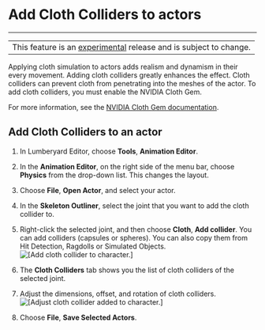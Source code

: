 # Add Cloth Colliders to actors<a name="char_animation_add_cloth_colliders"></a>


****  

|  | 
| --- |
| This feature is an [experimental](https://docs.aws.amazon.com/lumberyard/latest/userguide/ly-glos-chap.html#experimental) release and is subject to change\.  | 

Applying cloth simulation to actors adds realism and dynamism in their every movement\. Adding cloth colliders greatly enhances the effect\. Cloth colliders can prevent cloth from penetrating into the meshes of the actor\. To add cloth colliders, you must enable the NVIDIA Cloth Gem\. 

For more information, see the [NVIDIA Cloth Gem documentation](gems-system-gem-nv-physx-cloth.md)\. 

## Add Cloth Colliders to an actor<a name="component-cloth-collider-character"></a>

1. In Lumberyard Editor, choose **Tools**, **Animation Editor**\. 

1. In the **Animation Editor**, on the right side of the menu bar, choose **Physics** from the drop\-down list\. This changes the layout\. 

1. Choose **File**, **Open Actor**, and select your actor\. 

1. In the **Skeleton Outliner**, select the joint that you want to add the cloth collider to\. 

1. Right\-click the selected joint, and then choose **Cloth**, **Add collider**\. You can add colliders \(capsules or spheres\)\. You can also copy them from Hit Detection, Ragdolls or Simulated Objects\.   
![\[Add cloth collider to character.\]](http://docs.aws.amazon.com/lumberyard/latest/userguide/images/actor-animation/nvidiacloth/ui-cloth-add-collider-1.23.png)

1. The **Cloth Colliders** tab shows you the list of cloth colliders of the selected joint\. 

1. Adjust the dimensions, offset, and rotation of cloth colliders\.   
![\[Adjust cloth collider added to character.\]](http://docs.aws.amazon.com/lumberyard/latest/userguide/images/actor-animation/nvidiacloth/ui-cloth-adjust-collider-1.23.png)

1. Choose **File**, **Save Selected Actors**\. 